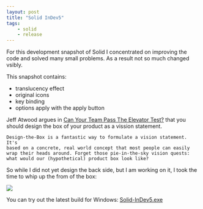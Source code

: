 ```yaml
---
layout: post
title: "Solid InDev5"
tags:
    - solid
    - release
---
```


For this development snapshot of Solid I concentrated on improving the 
code and solved many small problems. As a result not so much changed vsibly.

This snapshot contains:

* translucency effect
* original icons
* key binding
* options apply with the apply button

Jeff Atwood argues in [Can Your Team Pass The Elevator Test?][chet] that you
should design the box of your product as a vission statement. 

    Design-the-Box is a fantastic way to formulate a vision statement. It's 
    based on a concrete, real world concept that most people can easily 
    wrap their heads around. Forget those pie-in-the-sky vision quests: 
    what would our (hypothetical) product box look like?   

So while I did not yet design the back side, but I am working on it, I took
the time to whip up the from of the box:

<a href="/media/SolidBoxFront.jpg"><img src="/media/SolidBoxFront_Small.jpg" /></a>
    
You can try out the latest build for Windows: [Solid-InDev5.exe][id5]

[id5]: http://files.rioki.org/solid/Solid-InDev5.exe
[chet]: http://www.codinghorror.com/blog/2007/09/can-your-team-pass-the-elevator-test.html

